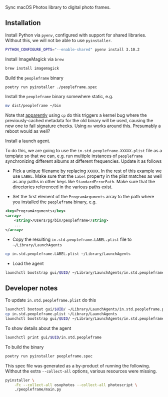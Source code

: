 Sync macOS Photos library to digital photo frames.

## Installation

Install Python via `pyenv`, configured with support for shared libraries. Without this, we will not be able to use `pyinstaller`.

```bash 
PYTHON_CONFIGURE_OPTS="--enable-shared" pyenv install 3.10.2
```

Install ImageMagick via `brew`

```bash
brew install imagemagick
```

Build the `peopleframe` binary

```bash
poetry run pyinstaller ./peopleframe.spec
```

Install the `peopleframe` binary somewhere static, e.g.

```bash
mv dist/peopleframe ~/bin
```

Note that [apparently](https://developer.apple.com/forums/thread/130313) using
`cp` do this triggers a kernel bug where the previously-cached metadata for the
old binary will be used, causing the new one to fail signature checks. Using
`mv` works around this. Presumably a reboot would as well?

Install a launch agent.

To do this, we are going to use the `in.std.peopleframe.XXXXX.plist` file as a
template so that we can, e.g. run multiple instances of `peopleframe`
synchronizing different albums at different frequencies. Update it as follows

- Pick a unique filename by replacing `XXXXX`. In the rest of this example we use `LABEL`. Make sure that the `Label` property in the plist matches as well as any paths in other keys like `StandardErrorPath`. Make sure that the directories referenced in the various paths exist.

- Set the first element of the `ProgramArguments` array to the path where you installed the `peopleframe` binary, e.g.

```xml
<key>ProgramArguments</key>
<array>
    <string>/Users/pg/bin/peopleframe</string>
    ...
</array>
```

- Copy the resulting `in.std.peopleframe.LABEL.plist` file to `~/Library/LaunchAgents`

```bash
cp in.std.peopleframe.LABEL.plist ~/Library/LaunchAgents
```

- Load the agent

```bash
launchctl bootstrap gui/$UID/ ~/Library/LaunchAgents/in.std.peopleframe.LABEL.plist
```

## Developer notes

To update `in.std.peopleframe.plist` do this

```bash
launchctl bootout gui/$UID/ ~/Library/LaunchAgents/in.std.peopleframe.plist
cp in.std.peopleframe.plist ~/Library/LaunchAgents
launchctl bootstrap gui/$UID/ ~/Library/LaunchAgents/in.std.peopleframe.plist
```

To show details about the agent

```bash
launchctl print gui/$UID/in.std.peopleframe
```

To build the binary

```bash
poetry run pyinstaller peopleframe.spec
```

This spec file was generated as a by-product of running the following. Without
the extra `--collect-all` options, various resources were missing.

```bash
pyinstaller \
    -Fc --collect-all osxphotos --collect-all photoscript \
    ./peopleframe/main.py
```

